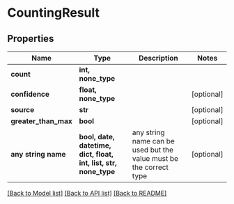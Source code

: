 # CountingResult


## Properties
Name | Type | Description | Notes
------------ | ------------- | ------------- | -------------
**count** | **int, none_type** |  | 
**confidence** | **float, none_type** |  | [optional] 
**source** | **str** |  | [optional] 
**greater_than_max** | **bool** |  | [optional] 
**any string name** | **bool, date, datetime, dict, float, int, list, str, none_type** | any string name can be used but the value must be the correct type | [optional]

[[Back to Model list]](../README.md#documentation-for-models) [[Back to API list]](../README.md#documentation-for-api-endpoints) [[Back to README]](../README.md)


